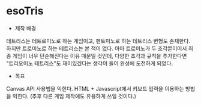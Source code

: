 # esoTris

- 제작 배경

테트리스는 테트로미노로 하는 게임이고, 펜토미노로 하는 테트리스 변형도 존재한다. 
하지만 트로미노로 하는 테트리스는 본 적이 없다. 
아마 트로미노가 두 조각뿐이어서 최종 게임이 너무 단순해진다는 이유 때문일 것인데, 
다양한 조각과 규칙을 추가한다면 "트리오미노 테트리스"도 재미있겠다는 생각이 들어 완성에 도전하게 되었다. 

- 목표

Canvas API 사용법을 익힌다. 
HTML + Javascript에서 키보드 입력을 이용하는 방법을 익힌다. (추후 다른 게임 제작에도 유용하게 쓰일 것이다.)
